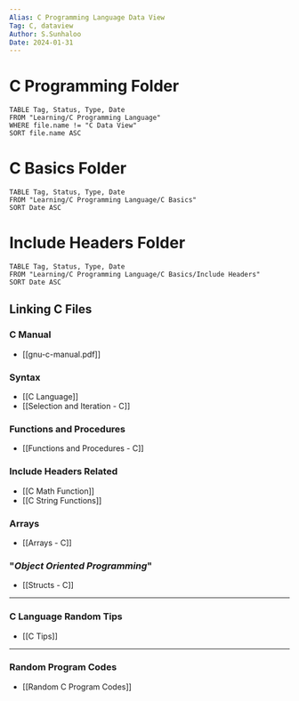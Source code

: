 ```yaml
---
Alias: C Programming Language Data View
Tag: C, dataview
Author: S.Sunhaloo
Date: 2024-01-31
---
```


# C Programming  Folder

```dataview
TABLE Tag, Status, Type, Date
FROM "Learning/C Programming Language"
WHERE file.name != "C Data View"
SORT file.name ASC
```

# C Basics Folder

```dataview
TABLE Tag, Status, Type, Date
FROM "Learning/C Programming Language/C Basics"
SORT Date ASC
```


# Include Headers Folder

```dataview
TABLE Tag, Status, Type, Date
FROM "Learning/C Programming Language/C Basics/Include Headers"
SORT Date ASC
```

## Linking C Files

### C Manual

- [[gnu-c-manual.pdf]]

### Syntax

- [[C Language]]
- [[Selection and Iteration - C]]

### Functions and Procedures

- [[Functions and Procedures - C]]

### Include Headers Related

- [[C Math Function]]
- [[C String Functions]]

### Arrays

- [[Arrays - C]]

### "*Object Oriented Programming*"

- [[Structs - C]]

---

### C Language Random Tips

- [[C Tips]]

---

### Random Program Codes

- [[Random C Program Codes]]